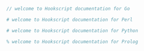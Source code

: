 ```go
// welcome to Hookscript documentation for Go
```

```perl
# welcome to Hookscript documentation for Perl
```

```python
# welcome to Hookscript documentation for Python
```

```prolog
% welcome to Hookscript documentation for Prolog
```
